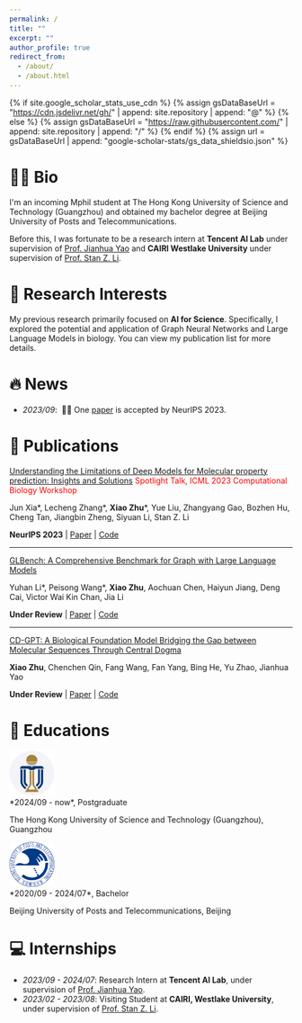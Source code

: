 ```yaml
---
permalink: /
title: ""
excerpt: ""
author_profile: true
redirect_from: 
  - /about/
  - /about.html
---
```


{% if site.google_scholar_stats_use_cdn %}
{% assign gsDataBaseUrl = "https://cdn.jsdelivr.net/gh/" | append: site.repository | append: "@" %}
{% else %}
{% assign gsDataBaseUrl = "https://raw.githubusercontent.com/" | append: site.repository | append: "/" %}
{% endif %}
{% assign url = gsDataBaseUrl | append: "google-scholar-stats/gs_data_shieldsio.json" %}

<span class='anchor' id='about-me'></span>

# 🧑🏻 Bio

I'm an incoming Mphil student at The Hong Kong University of Science and Technology (Guangzhou) and obtained my bachelor degree at Beijing University of Posts and Telecommunications.

Before this, I was fortunate to be a research intern at **Tencent AI Lab** under supervision of [Prof. Jianhua Yao](https://scholar.google.com/citations?user=3bQwlCQAAAAJ&hl=zh-CN) and **CAIRI  Westlake University** under supervision of [Prof. Stan Z. Li](https://scholar.google.com/citations?user=Y-nyLGIAAAAJ&hl=zh-CN).


# 🔬 Research Interests

My previous research primarily focused on **AI for Science**. Specifically, I explored the potential and application of Graph Neural Networks and Large Language Models in biology. You can view my publication list for more details.



# 🔥 News
- *2023/09*: &nbsp;🎉🎉 One [paper](https://proceedings.neurips.cc/paper_files/paper/2023/file/cc83e97320000f4e08cb9e293b12cf7e-Paper-Conference.pdf) is accepted by NeurIPS 2023.

# 📝 Publications 
<!-- <div class='paper-box'><div class='paper-box-image'><div><div class="badge">NeurIPS 2023</div><img src='images/papers/2302.01560.png' alt="sym" width="100%"></div></div>
<div class='paper-box-text' markdown="1"> -->

[Understanding the Limitations of Deep Models for Molecular property prediction: Insights and Solutions](https://proceedings.neurips.cc/paper_files/paper/2023/file/cc83e97320000f4e08cb9e293b12cf7e-Paper-Conference.pdf)
<font color="red">Spotlight Talk, ICML 2023 Computational Biology Workshop</font>

Jun Xia\*, Lecheng Zhang\*, **Xiao Zhu**\*, Yue Liu, Zhangyang Gao, Bozhen Hu, Cheng Tan, Jiangbin Zheng, Siyuan Li, Stan Z. Li

**NeurIPS 2023** | [Paper](https://proceedings.neurips.cc/paper_files/paper/2023/file/cc83e97320000f4e08cb9e293b12cf7e-Paper-Conference.pdf) | [Code](https://github.com/junxia97/IFM) 
<!-- </div>
</div> -->

<!-- <div class='paper-box'><div class='paper-box-image'><div><div class="badge">NeurIPS 2023</div><img src='images/papers/2302.01560.png' alt="sym" width="100%"></div></div>
<div class='paper-box-text' markdown="1"> -->
---
[GLBench: A Comprehensive Benchmark for Graph with Large Language Models](https://arxiv.org/abs/2407.07457)

Yuhan Li\*, Peisong Wang\*, **Xiao Zhu**, Aochuan Chen, Haiyun Jiang, Deng Cai, Victor Wai Kin Chan, Jia Li

**Under Review** | [Paper](https://arxiv.org/abs/2407.07457) | [Code](https://github.com/NineAbyss/GLBench) 
<!-- </div>
</div> -->

<!-- <div class='paper-box'><div class='paper-box-image'><div><div class="badge">NeurIPS 2023</div><img src='images/papers/2302.01560.png' alt="sym" width="100%"></div></div>
<div class='paper-box-text' markdown="1"> -->
---
[CD-GPT: A Biological Foundation Model Bridging the Gap between Molecular Sequences Through Central Dogma](https://www.biorxiv.org/content/10.1101/2024.06.24.600337v1.abstract)


**Xiao Zhu**, Chenchen Qin, Fang Wang, Fan Yang, Bing He, Yu Zhao, Jianhua Yao

**Under Review** | [Paper](https://www.biorxiv.org/content/10.1101/2024.06.24.600337v1.abstract) | [Code](https://github.com/TencentAI4S/CD-GPT) 
<!-- </div>
</div> -->



<!-- # 🌟 Selected Honors and Awards -->


# 📖 Educations

<div class='school-box'>
<div><img src='images/hkustgz.png' alt="sym" width="80"></div>
<div class='school-box-text' markdown="1">
*2024/09 - now*, Postgraduate

The Hong Kong University of Science and Technology (Guangzhou), Guangzhou
</div>
</div>

<div class='school-box'>
<div><img src='images/bupt.png' alt="sym" width="80"></div>
<div class='school-box-text' markdown="1">
*2020/09 - 2024/07*, Bachelor

Beijing University of Posts and Telecommunications, Beijing
</div>
</div>

<!--
- *2020/09 - now*, undergraduate majoring in Computer Science, Beijing University of Posts and Telecommunications
-->

<!--
# 💬 Invited Talks
- *2021/06*, Lorem ipsum dolor sit amet, consectetur adipiscing elit. Vivamus ornare aliquet ipsum, ac tempus justo dapibus sit amet. 
- *2021/03*, Lorem ipsum dolor sit amet, consectetur adipiscing elit. Vivamus ornare aliquet ipsum, ac tempus justo dapibus sit amet.  \| [\[video\]](https://github.com/)
-->

# 💻 Internships
- *2023/09 - 2024/07*: Research Intern at **Tencent AI Lab**, under supervision of [Prof. Jianhua Yao](https://scholar.google.com/citations?user=3bQwlCQAAAAJ&hl=zh-CN).
- *2023/02 - 2023/08*: Visiting Student at **CAIRI, Westlake University**, under supervision of [Prof. Stan Z. Li](https://scholar.google.com/citations?user=Y-nyLGIAAAAJ&hl=zh-CN).

